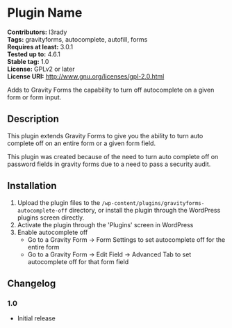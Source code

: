 # Plugin Name 
**Contributors:** l3rady  
**Tags:** gravityforms, autocomplete, autofill, forms  
**Requires at least:** 3.0.1  
**Tested up to:** 4.6.1  
**Stable tag:** 1.0  
**License:** GPLv2 or later  
**License URI:** http://www.gnu.org/licenses/gpl-2.0.html  

Adds to Gravity Forms the capability to turn off autocomplete on a given form or form input.


## Description 

This plugin extends Gravity Forms to give you the ability to turn auto complete off on an entire form or a given form field.

This plugin was created because of the need to turn auto complete off on password fields in gravity forms due to a need to pass a security audit.


## Installation 

1. Upload the plugin files to the `/wp-content/plugins/gravityforms-autocomplete-off` directory, or install the plugin through the WordPress plugins screen directly.
2. Activate the plugin through the 'Plugins' screen in WordPress
3. Enable autocomplete off
	- Go to a Gravity Form -> Form Settings to set autocomplete off for the entire form
	- Go to a Gravity Form -> Edit Field -> Advanced Tab to set autocomplete off for that form field


## Changelog 


### 1.0 
* Initial release
